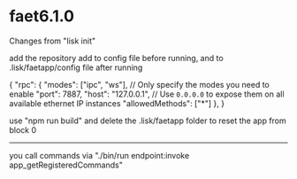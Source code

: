 # faet6.1.0


Changes from "lisk init"

add the repository
add to config file before running, and to .lisk/faetapp/config file after running 

{
 "rpc": {
   "modes": ["ipc", "ws"], // Only specify the modes you need to enable
   "port": 7887,
   "host": "127.0.0.1", // Use `0.0.0.0` to expose them on all available ethernet IP instances
   "allowedMethods": ["*"]
 },
}

use "npm run build" and delete the .lisk/faetapp folder to reset the app from block 0

----------------

you call commands via "./bin/run endpoint:invoke app_getRegisteredCommands"
